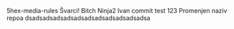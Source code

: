 5hex-media-rules
Švarci!
Bitch
Ninja2
Ivan commit test 123
Promenjen naziv repoa
dsadsadsadsadsadsadsadsadsadsadsadsa